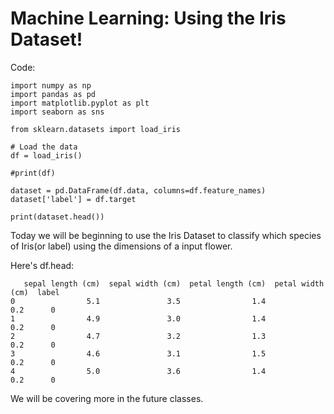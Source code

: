 # Machine Learning: Using the Iris Dataset!  
Code:  
```
import numpy as np
import pandas as pd
import matplotlib.pyplot as plt
import seaborn as sns

from sklearn.datasets import load_iris

# Load the data
df = load_iris()

#print(df)

dataset = pd.DataFrame(df.data, columns=df.feature_names)
dataset['label'] = df.target

print(dataset.head())
```

Today we will be beginning to use the Iris Dataset to classify which species of Iris(or label) using the dimensions of a input flower.  

Here's df.head:
```
   sepal length (cm)  sepal width (cm)  petal length (cm)  petal width (cm)  label
0                5.1               3.5                1.4               0.2      0
1                4.9               3.0                1.4               0.2      0
2                4.7               3.2                1.3               0.2      0
3                4.6               3.1                1.5               0.2      0
4                5.0               3.6                1.4               0.2      0
```

We will be covering more in the future classes.  
